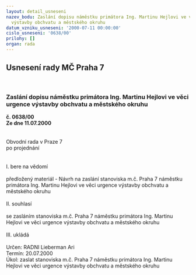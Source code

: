 ```yaml
---
layout: detail_usneseni
nazev_bodu: Zaslání dopisu náměstku primátora Ing. Martinu Hejlovi ve věci urgence
  výstavby obchvatu a městského okruhu
datum_vzniku_usneseni: '2000-07-11 00:00:00'
cislo_usneseni: '0638/00'
prilohy: []
organ: rada
---
```

<div id="ucUsn_pList" class="usn">
	<span><h2>Usnesení rady MČ Praha 7 </h2>
<br></span><div class="standBody">
<span><h3>Zaslání dopisu náměstku primátora Ing. Martinu Hejlovi ve věci urgence výstavby obchvatu a městského okruhu</h3></span><div class="center">
		<strong>č. 0638/00</strong><br>
	</div>
<div class="center">
		<strong>Ze dne 11.07.2000</strong><br><br>
	</div>     <br>Obvodní rada v Praze 7<br>po projednání<br><br><br>I.	bere na vědomí<br><br> předložený materiál - Návrh na  zaslání stanoviska m.č. Praha 7 náměstku primátora Ing. Martinu Hejlovi ve věci urgence výstavby obchvatu a městského okruhu<br><br>II.	souhlasí <br><br>se zasláním stanoviska m.č. Praha 7 náměstku primátora Ing. Martinu Hejlovi ve věci urgence výstavby obchvatu a městského okruhu<br><br>III.	ukládá <br><br> Určen:	     	RADNI Lieberman Ari<br>Termín: 20.07.2000<br>Úkol:	zaslat stanoviska m.č. Praha 7 náměstku primátora Ing. Martinu Hejlovi ve věci urgence výstavby obchvatu a městského okruhu<br>
</div>
</div>